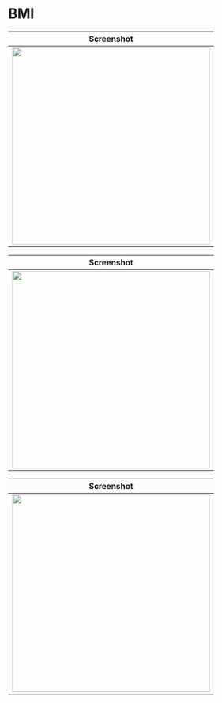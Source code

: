 # BMI
| Screenshot |
|--------------|
| <img src="https://user-images.githubusercontent.com/70971391/150764408-3b910a92-e755-4ab6-a438-7f0f9d9aba43.jpg" height="400px"> |


| Screenshot |
|--------------|
| <img src="https://user-images.githubusercontent.com/70971391/150764455-cf4b45ad-e167-4dc8-91d8-94efef222473.jpg" height="400px"> |


| Screenshot |
|--------------|
| <img src="https://user-images.githubusercontent.com/70971391/150764520-7d50684d-822d-4aac-b216-c435c011b4f9.jpg" height="400px"> |
